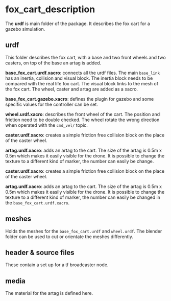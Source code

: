 # fox_cart_description
The **urdf** is main folder of the package. It describes the fox cart for a gazebo simulation. 

## urdf
This folder describes the fox cart, with a base and two front wheels and two casters, on top of the base an artag is added. 

**base_fox_cart.urdf.xacro**: connects all the urdf files. The main `base_link` has an inertia, collision and visual block. The inertia block needs to be compared with the real life fox cart. The visual block links to the mesh of the fox cart. The wheel, caster and artag are added as a xacro.

**base_fox_cart.gazebo.xacro**: defines the plugin for gazebo and some specific values for the controller can be set. 

**wheel.urdf.xacro**: describes the front wheel of the cart. The position and friction need to be double checked. The wheel rotate the wrong direction when operated with the `cmd_vel/` topic. 

**caster.urdf.xacro**: creates a simple friction free collision block on the place of the caster wheel. 

**artag.urdf.xacro**: adds an artag to the cart. The size of the artag is 0.5m x 0.5m which makes it easily visible for the drone. It is possible to change the texture to a different kind of marker, the number can easily be change. 

**caster.urdf.xacro**: creates a simple friction free collision block on the place of the caster wheel. 

**artag.urdf.xacro**: adds an artag to the cart. The size of the artag is 0.5m x 0.5m which makes it easily visible for the drone. It is possible to change the texture to a different kind of marker, the number can easily be changed in the `base_fox_cart.urdf.xacro`.

## meshes
Holds the meshes for the `base_fox_cart.urdf` and `wheel.urdf`. The blender folder can be used to cut or orientate the meshes differently. 

## header & source files
These contain a set up for a tf broadcaster node. 

## media
The material for the artag is defined here. 

